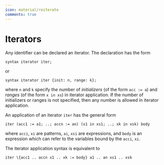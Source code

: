 ```yaml
---
icon: material/reiterate
comments: true
---
```


# Iterators

Any identifier can be declared an iterator. The declaration has the form

```juvix
syntax iterator iter;
```

or

```juvix
syntax iterator iter {init: n, range: k};
```

where `n` and `k` specify the number of _initializers_ (of the form `acc := a`) and _ranges_ (of the form `x in xs`) in iterator application. If the number of initializers or ranges is not specified, then any number is allowed in iterator application.

An application of an iterator `iter` has the general form

```juvix
iter (acc1 := a1; ..; accn := an) (x1 in xs1; ..; xk in xsk) body
```

where `acci`, `xi` are patterns, `ai`, `xsi` are expressions, and `body` is an expression which can refer to the variables bound by the `acci`, `xi`.

The iterator application syntax is equivalent to

```juvix
iter \{acc1 .. accn x1 .. xk := body} a1 .. an xs1 .. xsk
```
